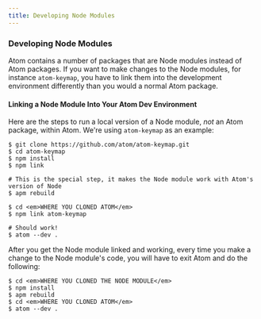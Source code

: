 ```yaml
---
title: Developing Node Modules
---
```

### Developing Node Modules

Atom contains a number of packages that are Node modules instead of Atom packages. If you want to make changes to the Node modules, for instance `atom-keymap`, you have to link them into the development environment differently than you would a normal Atom package.

#### Linking a Node Module Into Your Atom Dev Environment

Here are the steps to run a local version of a Node module, *not* an Atom package, within Atom. We're using `atom-keymap` as an example:

``` command-line
$ git clone https://github.com/atom/atom-keymap.git
$ cd atom-keymap
$ npm install
$ npm link

# This is the special step, it makes the Node module work with Atom's version of Node
$ apm rebuild

$ cd <em>WHERE YOU CLONED ATOM</em>
$ npm link atom-keymap

# Should work!
$ atom --dev .
```

After you get the Node module linked and working, every time you make a change to the Node module's code, you will have to exit Atom and do the following:

``` command-line
$ cd <em>WHERE YOU CLONED THE NODE MODULE</em>
$ npm install
$ apm rebuild
$ cd <em>WHERE YOU CLONED ATOM</em>
$ atom --dev .
```
